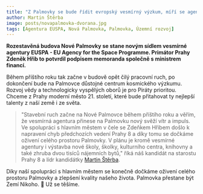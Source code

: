 ```yaml
---
title: "Z Palmovky se bude řídit evropský vesmírný výzkum, míří se agentura EUSPA"
author: Martin Štěrba
image: posts/novapalmovka-dvorana.jpg
tags: [Agentura EUSPA, Nová Palmovka, Palmovka, Územní rozvoj]
---
```


**Rozestavěná budova Nové Palmovky se stane novým sídlem vesmírné agentury EUSPA - EU Agency for the Space Programme. Primátor Prahy Zdeněk Hřib to potvrdil podpisem memoranda společně s ministrem financí.**

Během příštího roku tak začne v budově opět čilý pracovní ruch, po dokončení bude na Palmovce důstojné centrum kosmického výzkumu. Rozvoj vědy a technologicky vyspělých oborů je pro Piráty prioritou. Chceme z Prahy moderní město 21. století, které bude přitahovat ty nejlepší talenty z naší země i ze světa. 

>"Stavební ruch začne na Nové Palmovce během příštího roku a věřím, že vesmírná agentura přinese na Palmovku nový svěží vítr a impuls. Ve spolupráci s hlavním městem v čele se Zdeňkem Hřibem došlo k napravení chyb předchozích vedení Prahy 8 a díky tomu se dočkáme oživení celého prostoru Palmovky. V plánu je kromě vesmírné agentury i výstavba nové školy, školky, kulturního centra, knihovny a také zhruba dvou tisíců nájemních bytů," říká náš kandidát na starostu Prahy 8 a lídr kandidátky [Martin Štěrba](http://praha8.pirati.cz/lide/martin-sterba.html).

Díky naší spolupráci s hlavním městem se konečně dočkáme oživení celého prostoru Palmovky a zlepšení kvality našeho života. Palmovka přestane být Zemí Nikoho. 🙂 Už se těšíme.